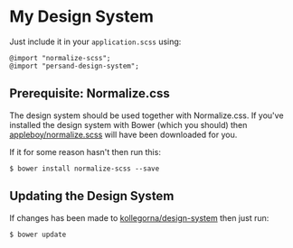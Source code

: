 # My Design System

Just include it in your `application.scss` using:

```
@import "normalize-scss";
@import "persand-design-system";
```

## Prerequisite: Normalize.css

The design system should be used together with Normalize.css. If you've installed the design system with Bower (which you should) then [appleboy/normalize.scss](https://github.com/appleboy/normalize.scss) will have been downloaded for you.

If it for some reason hasn't then run this:

`$ bower install normalize-scss --save`

## Updating the Design System

If changes has been made to [kollegorna/design-system](https://github.com/persand/design-system) then just run:

`$ bower update`



